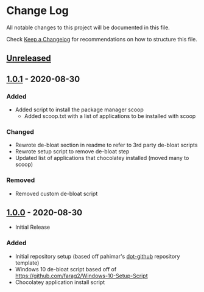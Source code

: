 # Change Log

All notable changes to this project will be documented in this file.

Check [Keep a Changelog](http://keepachangelog.com/) for recommendations on how to structure this file.

## [Unreleased]

## [1.0.1] - 2020-08-30

### Added

- Added script to install the package manager scoop
  - Added scoop.txt with a list of applications to be installed with scoop

### Changed

- Rewrote de-bloat section in readme to refer to 3rd party de-bloat scripts
- Rewrote setup script to remove de-bloat step
- Updated list of applications that chocolatey installed (moved many to scoop)

### Removed

- Removed custom de-bloat script

## [1.0.0] - 2020-08-30

- Initial Release

### Added

- Initial repository setup (based off pahimar's [dot-github](https://github.com/pahimar/dot-github) repository template)
- Windows 10 de-bloat script based off of https://github.com/farag2/Windows-10-Setup-Script
- Chocolatey application install script

[unreleased]: https://github.com/pahimar/windows-setup/compare/v1.0.0...HEAD
[1.0.0]: https://github.com/pahimar/windows-setup/compare/0c5c8e174afa19c8931e582e4a3c4b58f775ed4a...v1.0.0
[1.0.1]: https://github.com/pahimar/windows-setup/compare/v1.0.0...v1.0.1
